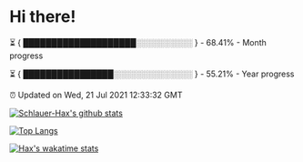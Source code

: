 # Hi there!

⏳ { ████████████████████░░░░░░░░░░ } - 68.41% - Month progress

⏳ { ████████████████░░░░░░░░░░░░░░ } - 55.21% - Year progress

⏰ Updated on Wed, 21 Jul 2021 12:33:32 GMT


[![Schlauer-Hax's github stats](https://github-readme-stats.vercel.app/api?username=Schlauer-Hax&show_icons=true&theme=dark&count_private=true)](https://github.com/Schlauer-Hax)


[![Top Langs](https://github-readme-stats.vercel.app/api/top-langs/?username=Schlauer-Hax&layout=compact&theme=dark)](https://github.com/Schlauer-Hax?tab=repositories)


[![Hax's wakatime stats](https://github-readme-stats.vercel.app/api/wakatime?username=Hax&theme=dark)](https://wakatime.com/@Hax)


